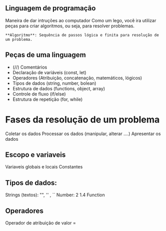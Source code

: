 ## Linguagem de programação

Maneira de dar intruções ao computador 
Como um lego, você ira utilizar peças para criar algoritmos, ou seja, para resolver problemas.

    **Algoritmo**: Sequência de passos lógica e finita para resolução de um problema.

## Peças de uma linguagem 

- (//) Comentários
- Declaração de variáveis (const, let)
- Operadores (Atribuição, concatenação, matemáticos, lógicos) 
- Tipos de dados (string, number, bolean)
- Estrutura de dados (functions, object, array)
- Controle de fluxo (if/else)
- Estrutura de repetição (for, while)

# Fases da resolução de um problema 

Coletar os dados
Processar os dados (manipular, alterar ....)
Apresentar os dados

## Escopo e variaveis 

Variaveis globais e locais
Constantes

## Tipos de dados:

Strings (textos): "", '' , ``
Number: 2 1.4 
Function

## Operadores 

Operador de atribuição de valor = 